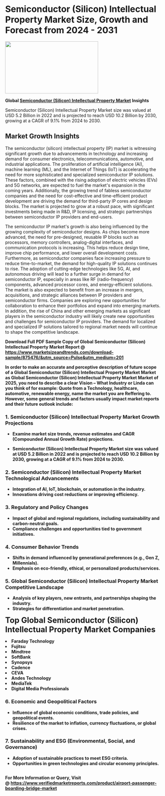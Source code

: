 <H1>Semiconductor (Silicon) Intellectual Property Market Size, Growth and Forecast from 2024 - 2031</H1><img class="aligncenter size-medium wp-image-584254" src="https://thirdeyenews.in/wp-content/uploads/2024/09/Global-Market-Research-300x168.jpeg" alt="" width="300" height="168" /><p><strong>Global&nbsp;<a href="https://www.marketsizeandtrends.com/download-sample/875476/&amp;utm_source=Pulse&amp;utm_medium=201">Semiconductor (Silicon) Intellectual Property Market</a> Insights</strong></p><p>Semiconductor (Silicon) Intellectual Property Market size was valued at USD 5.2 Billion in 2022 and is projected to reach USD 10.2 Billion by 2030, growing at a CAGR of 9.1% from 2024 to 2030.</p><p><h2>Market Growth Insights</h2> <p>The semiconductor (silicon) intellectual property (IP) market is witnessing significant growth due to advancements in technology and increasing demand for consumer electronics, telecommunications, automotive, and industrial applications. The proliferation of artificial intelligence (AI), machine learning (ML), and the Internet of Things (IoT) is accelerating the need for more sophisticated and specialized semiconductor IP solutions. These factors, combined with the rising adoption of electric vehicles (EVs) and 5G networks, are expected to fuel the market's expansion in the coming years. Additionally, the growing trend of fabless semiconductor companies and the need for cost-effective and time-efficient product development are driving the demand for third-party IP cores and design blocks. The market is projected to grow at a robust pace, with significant investments being made in R&D, IP licensing, and strategic partnerships between semiconductor IP providers and end-users.</p> <p><strong></strong></p> <p>The semiconductor IP market's growth is also being influenced by the growing complexity of semiconductor designs. As chips become more advanced, the need for pre-designed, reusable IP blocks such as processors, memory controllers, analog-digital interfaces, and communication protocols is increasing. This helps reduce design time, improve chip performance, and lower overall development costs. Furthermore, as semiconductor companies face increasing pressure to reduce time-to-market, the demand for high-quality IP solutions continues to rise. The adoption of cutting-edge technologies like 5G, AI, and autonomous driving will lead to a further surge in demand for semiconductor IP, especially in areas like RF (radio-frequency) components, advanced processor cores, and energy-efficient solutions. The market is also expected to benefit from an increase in mergers, acquisitions, and strategic alliances between IP providers and semiconductor firms. Companies are exploring new opportunities for collaboration to enhance their portfolios and expand into emerging markets. In addition, the rise of China and other emerging markets as significant players in the semiconductor industry will likely create new opportunities and challenges for semiconductor IP providers. The demand for localized and specialized IP solutions tailored to regional market needs will continue to shape the competitive landscape. <p><strong></p><p><span class=""><strong>Download Full PDF Sample Copy of Global Semiconductor (Silicon) Intellectual Property Market Report</strong> @ <a href="https://www.marketsizeandtrends.com/download-sample/875476/&amp;utm_source=Pulse&amp;utm_medium=201" target="_blank">https://www.marketsizeandtrends.com/download-sample/875476/&amp;utm_source=Pulse&amp;utm_medium=201</a></span></p><p>In order to make an accurate and perceptive description of future scope of a Global&nbsp;Semiconductor (Silicon) Intellectual Property Market Market as Global&nbsp;Semiconductor (Silicon) Intellectual Property Market Market of 2025, you need to describe a clear Vision &ndash; What Industry or Linda can you think of for example: Quote from a Technology, healthcare, automotive, renewable energy, name the market you are Reffering to. However, some general trends and factors usually impact market reports and their future outlook include:</p><h3>1.&nbsp;<strong>Semiconductor (Silicon) Intellectual Property Market Growth Projections</strong></h3><ul><li>Examine market size trends, revenue estimates and CAGR (Compounded Annual Growth Rate) projections.</li><li><p>Semiconductor (Silicon) Intellectual Property Market size was valued at USD 5.2 Billion in 2022 and is projected to reach USD 10.2 Billion by 2030, growing at a CAGR of 9.1% from 2024 to 2030.</p></li></ul><h3>2.&nbsp;<strong>Semiconductor (Silicon) Intellectual Property Market Technological Advancements</strong></h3><ul><li>Integration of AI, IoT, blockchain, or automation in the industry.</li><li>Innovations driving cost reductions or improving efficiency.</li></ul><h3>3.&nbsp;<strong>Regulatory and Policy Changes</strong></h3><ul><li>Impact of global and regional regulations, including sustainability and carbon-neutral goals.</li><li>Compliance challenges and opportunities tied to government initiatives.</li></ul><h3>4.&nbsp;<strong>Consumer Behavior Trends</strong></h3><ul><li>Shifts in demand influenced by generational preferences (e.g., Gen Z, Millennials).</li><li>Emphasis on eco-friendly, ethical, or personalized products/services.</li></ul><h3>5.&nbsp;<strong>Global Semiconductor (Silicon) Intellectual Property Market Competitive Landscape</strong></h3><ul><li>Analysis of key players, new entrants, and partnerships shaping the industry.</li><li>Strategies for differentiation and market penetration.</li></ul><p data-pm-slice="1 1 []"><span style="color: inherit; font-family: inherit; font-size: 25px;">Top Global Semiconductor (Silicon) Intellectual Property Market Companies</span></p><div class="" data-test-id=""><p><li>Faraday Technology</li><li> Fujitsu</li><li> Mindtree</li><li> SoftBank</li><li> Synopsys</li><li> Cadence</li><li> CEVA</li><li> Andes Technology</li><li> MediaTek</li><li> Digital Media Professionals</li></p></div><h3>6.&nbsp;<strong>Economic and Geopolitical Factors</strong></h3><ul><li>Influence of global economic conditions, trade policies, and geopolitical events.</li><li>Resilience of the market to inflation, currency fluctuations, or global crises.</li></ul><h3>7.&nbsp;<strong>Sustainability and ESG (Environmental, Social, and Governance)</strong></h3><ul><li>Adoption of sustainable practices to meet ESG criteria.</li><li>Opportunities in green technologies and circular economy principles.</li></ul><h2><strong style="font-size: 14px;">For More Information or Query, Visit @&nbsp;</strong><a style="background-color: #ffffff; font-size: 14px;" href="https://www.marketsizeandtrends.com/report/semiconductor-silicon-intellectual-property-market/" target="_blank">https://www.verifiedmarketreports.com/product/airport-passenger-boarding-bridge-market</a></h2>